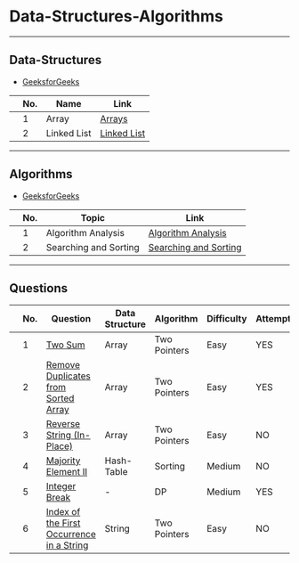 # Data-Structures-Algorithms

***

## Data-Structures

- [GeeksforGeeks](https://www.geeksforgeeks.org/data-structures/)

| | No. | Name | Link |
|-|---|---|---|
| | 1 | Array | [Arrays](https://www.geeksforgeeks.org/array-data-structure/) |
| | 2 | Linked List | [Linked List](https://www.geeksforgeeks.org/data-structures/linked-list/) |


***

## Algorithms

- [GeeksforGeeks](https://www.geeksforgeeks.org/fundamentals-of-algorithms/)

| | No.| Topic | Link |
|---|---|---|---|
| | 1 | Algorithm Analysis | [Algorithm Analysis](https://www.geeksforgeeks.org/fundamentals-of-algorithms/#analysis) |
| | 2 | Searching and Sorting | [Searching and Sorting](https://www.geeksforgeeks.org/fundamentals-of-algorithms/#searchandsort) |


***

## Questions 

| | No.| Question | Data Structure| Algorithm | Difficulty | Attempt | Date |
|-|----|-----------------|-------|-----------|-----|------|-----|
| | 1 | [Two Sum](https://leetcode.com/submissions/detail/1067128275/) | Array | Two Pointers | Easy | YES | 2023-10-04 |
| | 2 | [Remove Duplicates from Sorted Array](https://leetcode.com/problems/remove-duplicates-from-sorted-array/submissions/) | Array | Two Pointers | Easy | YES | 2023-10-4 |
| | 3 | [Reverse String (In-Place)](https://leetcode.com/problems/reverse-string/submissions/) | Array | Two Pointers | Easy | NO | 2023-10-4 |
| | 4 | [Majority Element II](https://leetcode.com/problems/majority-element-ii/description/?envType=daily-question&envId=2023-10-05) | Hash-Table | Sorting | Medium | NO | 2023-10-06 |
| | 5 | [Integer Break](https://leetcode.com/problems/integer-break/description/?envType=daily-question&envId=2023-10-06) | - | DP | Medium | YES | 2023-10-07 |
| | 6 | [Index of the First Occurrence in a String](https://leetcode.com/problems/find-the-index-of-the-first-occurrence-in-a-string/description/) | String | Two Pointers | Easy | NO | 2023-07-10 |

